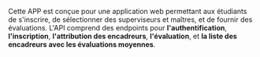 Cette APP est conçue pour une application web permettant aux étudiants de s'inscrire, de sélectionner des superviseurs et maîtres, et de fournir des évaluations. L'API comprend des endpoints pour **l'authentification**, **l'inscription**, **l'attribution des encadreurs**, **l'évaluation**, et **la liste des encadreurs avec les évaluations moyennes**.
